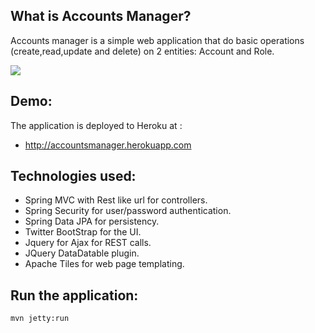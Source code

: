 ## What is Accounts Manager?

Accounts manager is a simple web application that do basic operations (create,read,update and delete) on 2 entities: Account and Role.

<img src="https://raw.github.com/maachou/AccountsManager/master/src/main/webapp/resources/app-screenshots/Accounts-List.png" border="0" />

## Demo: 

The application is deployed to Heroku at :

-  http://accountsmanager.herokuapp.com

## Technologies used:

- Spring MVC with Rest like url for controllers.
- Spring Security for user/password authentication.
- Spring Data JPA for persistency.
- Twitter BootStrap for the UI.
- Jquery for Ajax for REST calls.
- JQuery DataDatable plugin.
- Apache Tiles for web page templating.


## Run the application:

```text
mvn jetty:run
```